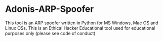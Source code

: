 # Adonis-ARP-Spoofer
This tool is an ARP spoofer written in Python for MS Windows, Mac OS and Linux OSs. This is an Ethical Hacker Educational tool used for educational purposes only (please see code of conduct)
